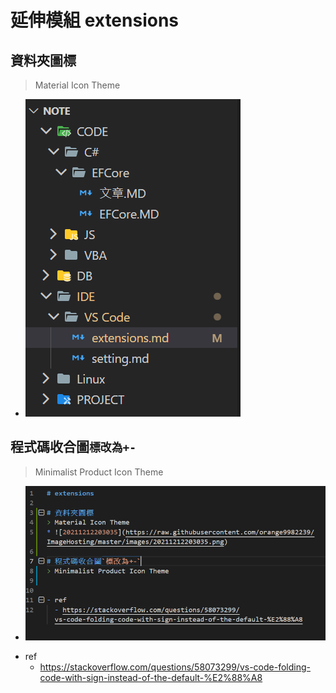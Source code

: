 # 延伸模組 extensions

## 資料夾圖標
> Material Icon Theme
* ![20211212203035](https://raw.githubusercontent.com/orange9982239/ImageHosting/master/images/20211212203035.png)

## 程式碼收合圖`標改為+-`
> Minimalist Product Icon Theme
* ![20211212203311](https://raw.githubusercontent.com/orange9982239/ImageHosting/master/images/20211212203311.png)

- ref
  - https://stackoverflow.com/questions/58073299/vs-code-folding-code-with-sign-instead-of-the-default-%E2%88%A8